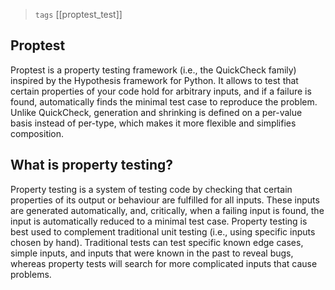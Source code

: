 
> `tags` [[proptest_test]] 

## Proptest
Proptest is a property testing framework (i.e., the QuickCheck family) inspired by the Hypothesis framework for Python. It allows to test that certain properties of your code hold for arbitrary inputs, and if a failure is found, automatically finds the minimal test case to reproduce the problem. Unlike QuickCheck, generation and shrinking is defined on a per-value basis instead of per-type, which makes it more flexible and simplifies composition.

## What is property testing?
Property testing is a system of testing code by checking that certain properties of its output or behaviour are fulfilled for all inputs. These inputs are generated automatically, and, critically, when a failing input is found, the input is automatically reduced to a minimal test case.
Property testing is best used to complement traditional unit testing (i.e., using specific inputs chosen by hand). Traditional tests can test specific known edge cases, simple inputs, and inputs that were known in the past to reveal bugs, whereas property tests will search for more complicated inputs that cause problems.